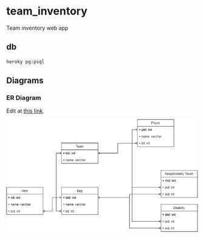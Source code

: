 # team_inventory

Team inventory web app

## db

```bash
heroky pg:psql
```

## Diagrams

### ER Diagram

Edit at [this link](https://drive.google.com/file/d/1mYiQ6Q92HhS7iuHuKTFBCS-UfsrrLExz/view?usp=sharing).

![ER Diagram](attachments/team_inventory_ERD.png)
